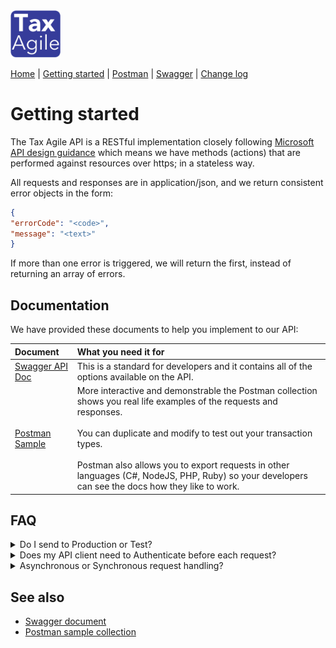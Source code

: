 <img src="../docs/Tax_Agile_Logo_White_on_Purple.png" width="80">

[Home](../README.md) \| [Getting started](getting-started.md)  \|  [Postman](postman.md) \| [Swagger](swagger/index.html) \| [Change log](changelog.md)

# Getting started
The Tax Agile API is a RESTful implementation closely following [Microsoft API design guidance](https://docs.microsoft.com/en-us/azure/architecture/best-practices/api-design) 
which means we have methods (actions) that are performed against resources over https; in a stateless way.

All requests and responses are in application/json, and we return consistent error objects in the form:
```json
{
"errorCode": "<code>",
"message": "<text>"
}
```
If more than one error is triggered, we will return the first, instead of returning an array of errors. 

## Documentation
We have provided these documents to help you implement to our API:

| Document                              | What you need it for                                                                                                                                                                                                                                                                                                                                           |
|:--------------------------------------|:---------------------------------------------------------------------------------------------------------------------------------------------------------------------------------------------------------------------------------------------------------------------------------------------------------------------------------------------------------------|
| [Swagger API Doc](swagger/index.html) | This is a standard for developers and it contains all of the options available on the API.                                                                                                                                                                                                                                                                     |
| [Postman Sample](postman.md)          | More interactive and demonstrable the Postman collection shows you real life examples of the requests and responses. <br /><br />You can duplicate and modify to test out your transaction types. <br /><br />Postman also allows you to export requests in other languages (C#, NodeJS, PHP, Ruby) so your developers can see the docs how they like to work. |

## FAQ
<details><summary>Do I send to Production or Test?</summary>
<p>
<br />
Both environments will function the same, however you will have a different set of credentials for 
the two environments. 
<br />
If you want to make requests that are not saved, you can omit the `commit=true` parameter on the POST /transactions request.
<br />
<table>
<th>Server</th><th>API_ROOT</th>
<tr><td>Production</td><td>https://api.taxagile.io </td></tr>
<tr><td>Test</td><td>https://test-api.taxagile.io </td></tr>
</table>
<br />
Note: The Test environment may be running a new functionality pending deployment to Production!
</p>
</details>

<details><summary>Does my API client need to Authenticate before each request?</summary>
<p>
<br />
No, but you can. The Bearer token is valid for 24hrs; so depending on your integration process flow you may prefer to Authenticate each time you want to make a request. 
<br /><br />
It would be robust if your API client handled the 401 Unauthorized response, by Authenticating again.
<pre>
{
"errorCode": "AU001",
"message": "Unauthorized"
}
</pre>
</p>
</details>

<details><summary>Asynchronous or Synchronous request handling?</summary>
<p>
<br />
The API uses both depending on use-case; when there is a database write this is done via a message bus model. This 
means that you can expect an immediate response once we have written the message to the bus.
<br /><br />
Your calling client you should handle 'eventual consistency'; meaning that if you post a new transaction and immediately try
to fetch it, you may get a 404 Not Found; but a second later it will be found.
</p>
</details>

## See also

- [Swagger document](swagger/index.html)
- [Postman sample collection](postman.md)

